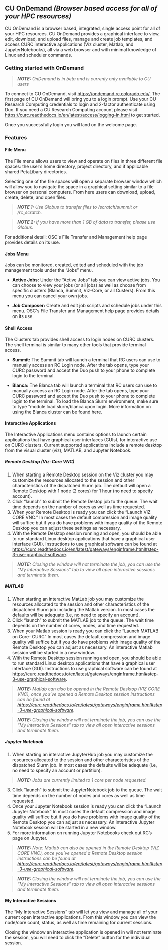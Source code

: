 ## CU OnDemand _(Browser based access for all of your HPC resources)_

CU OnDemand is a browser based, integrated, single access point for all of your HPC resources. CU OnDemand provides a graphical interface to view, edit, download, and upload files, manage and create job templates, and access CURC interactive applications (Viz cluster, Matlab, and JupyterNotebooks), all via a web browser and with minimal knowledge of Linux and scheduler commands.

### Getting started with OnDemand

> **_NOTE:_** _OnDemand is in beta and is currenly only available to CU users_
 
To connect to CU OnDemand, visit https://ondemand.rc.colorado.edu/. The first page of CU OnDemand will bring you to a login prompt. Use your CU Research Computing credentials to login and 2-factor authenticate using Duo. If you need a CU Research Computing account please visit https://curc.readthedocs.io/en/latest/access/logging-in.html to get started.

Once you successfully login you will land on the welcome page.

### Features

#### File Menu

The File menu allows users to view and operate on files in three different file spaces: the user’s home directory, project directory, and if applicable shared PetaLibary directories.

Selecting one of the file spaces will open a separate browser window which will allow you to navigate the space in a graphical setting similar to a file browser on personal computers. From here users can download, upload, create, delete, and open files.

> **_NOTE 1:_** _Use Globus to transfer files to /scratch/summit or /rc_scratch._

> **_NOTE 2:_** _If you have more than 1 GB of data to transfer, please use Globus._

For additional detail: OSC's File Transfer and Management help page provides details on its use.

#### Jobs Menu

Jobs can be monitored, created, edited and scheduled with the job management tools under the “Jobs” menu.

* __Active Jobs:__ Under the “Active Jobs” tab you can view active jobs. You can choose to view your jobs (or all jobs) as well as choose from specific clusters (Blanca, Summit, Viz-Core, or all Custers). From this menu you can cancel your own jobs.

* __Job Composer:__ Create and edit job scripts and schedule jobs under this menu.  OSC's File Transfer and Management help page provides details on its use.

#### Shell Access

The Clusters tab provides shell access to login nodes on CURC clusters. The shell terminal is similar to many other tools that provide terminal access.

* __Summit:__ The Summit tab will launch a terminal that RC users can use to manually access an RC Login node. After the tab opens, type your CURC password and accept the Duo push to your phone to complete login to the terminal.

* __Blanca:__ The Blanca tab will launch a terminal that RC users can use to manually access an RC Login node. After the tab opens, type your CURC password and accept the Duo push to your phone to complete login to the terminal. To load the Blanca Slurm environment, make sure to type “module load slurm/blanca upon login. More information on using the Blanca cluster can be found here.

#### Interactive Applications

The Interactive Applications menu contains options to launch certain applications that have graphical user interfaces (GUIs), for interactive use on CURC clusters. Current supported applications include a remote desktop from the visual cluster (viz), MATLAB, and Jupyter Notebook.

##### Remote Desktop (Viz-Core VNC)

1. When starting a Remote Desktop session on the Viz cluster you may customize the resources allocated to the session and other characteristics of the dispatched Slurm job. The default will open a Remote Desktop with 1 node (2 cores) for 1 hour (no need to specify account).
2. Click “launch” to submit the Remote Destop job to the queue. The wait time depends on the number of cores as well as time requested. 
3. When your Remote Desktop is ready you can click the “Launch VIZ CORE VNC.” In most cases the default compression and image quality will suffice but if you do have problems with image quality of the Remote Desktop you can adjust these settings as necessary. 
4. With the Remote Desktop session running and open, you should be able to run standard Linux desktop applications that have a graphical user interface (GUI). Instructions to use graphical software can be found at https://curc.readthedocs.io/en/latest/gateways/enginframe.html#step-3-use-graphical-software.

> **_NOTE:_** _Closing the window will not terminate the job, you can use the “My Interactive Sessions” tab to view all open interactive sessions and terminate them._

##### MATLAB

1. When starting an interactive MatLab job you may customize the resources allocated to the session and other characteristics of the dispatched Slurm job including the Matlab version. In most cases the defaults will be adequate (i.e, no need to specify an account).
2. Click “launch” to submit the MATLAB job to the queue. The wait time depends on the number of cores, nodes, and time requested.
3. When your Matlab session is ready you can click the “Launch MATLAB on Core- CURC” In most cases the default compression and image quality will suffice but if you do have problems with image quality of the Remote Desktop you can adjust as necessary. An interactive Matlab session will be started in a new window.
4. With the Remote Desktop session running and open, you should be able to run standard Linux desktop applications that have a graphical user interface (GUI). Instructions to use graphical software can be found at https://curc.readthedocs.io/en/latest/gateways/enginframe.html#step-3-use-graphical-software.


> **_NOTE:_** _Matlab can also be opened in the Remote Desktop (VIZ CORE VNC), once you’ve opened a Remote Desktop session instructions can be found at https://curc.readthedocs.io/en/latest/gateways/enginframe.html#step-3-use-graphical-software._

> **_NOTE:_** _Closing the window will not terminate the job, you can use the “My Interactive Sessions” tab to view all open interactive sessions and terminate them._

##### Jupyter Notebook

1. When starting an interactive JupyterHub job you may customize the resources allocated to the session and other characteristics of the dispatched Slurm job. In most cases the defaults will be adequate (i.e, no need to specify an account or partition).

> **_NOTE:_** _Jobs are currently limited to 1 core per node requested._

3. Click “launch” to submit the JupyterNotebook job to the queue. The wait time depends on the number of nodes and cores as well as time requested.
4. Once your Jupyter Notebook session is ready you can click the “Launch Jupyter Notebook” In most cases the default compression and image quality will suffice but if you do have problems with image quality of the Remote Desktop you can adjust as necessary. An interactive Jupyter Notebook session will be started in a new window.
5. For more information on running Jupyter Notebooks check out RC’s page on Jupyter.


> **_NOTE:_** _Note: Matlab can also be opened in the Remote Desktop (VIZ CORE VNC), once you’ve opened a Remote Desktop session instructions can be found at https://curc.readthedocs.io/en/latest/gateways/enginframe.html#step-3-use-graphical-software._

> **_NOTE:_** _Closing the window will not terminate the job, you can use the “My Interactive Sessions” tab to view all open interactive sessions and terminate them._ 


#### My Interactive Sessions

The “My Interactive Sessions” tab will let you view and manage all of your current open Interactive applications. From this window you can view the node/core count, status, as well as time remaining for current sessions. 

Closing the window an interactive application is opened in will not terminate the session, you will need to click the “Delete” button for the individual session.
